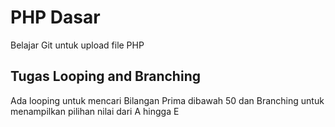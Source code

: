 # PHP Dasar
Belajar Git untuk upload file PHP

## Tugas Looping and Branching
Ada looping untuk mencari Bilangan Prima dibawah 50 dan Branching untuk menampilkan pilihan nilai dari A hingga E